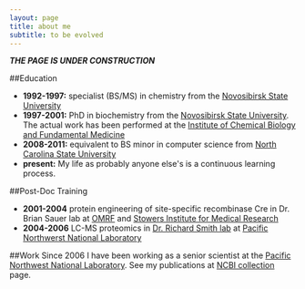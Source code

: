 ```yaml
---
layout: page
title: about me
subtitle: to be evolved
---
```


_**THE PAGE IS UNDER CONSTRUCTION**_

##Education
* __1992-1997:__ specialist (BS/MS) in chemistry from the [Novosibirsk State University][NSU]
* __1997-2001:__ PhD in biochemistry from the [Novosibirsk State University][NSU]. The actual work has been performed at the [Institute of Chemical Biology and Fundamental Medicine](ICBFM)
* __2008-2011:__ equivalent to BS minor in computer science from [North Carolina State University][NCSU]
* __present:__ My life as probably anyone else's is a continuous learning process.

<!--
* __Formal:__ I finished my PhD in the [Novosibirsk State University][NSU] in 2001. My thesis was focused on thermodynamics and kinetics of nucleic acid interaction involving structured regions. See my publications at [NCBI collection][ncbi_collection] page.
* __Informal:__ My life as probably anyone else's is a continuous learning process.
-->

##Post-Doc Training
* __2001-2004__ protein engineering of site-specific recombinase Cre in Dr. Brian Sauer lab at [OMRF][OMRF] and [Stowers Institute for Medical Research][SIMR]
* __2004-2006__ LC-MS proteomics in [Dr. Richard Smith lab][SmithLab] at [Pacific Northwerst National Laboratory](www.pnnl.gov)

##Work 
Since 2006 I have been working as a senior scientist at the [Pacific Northwest National Laboratory][PNNL]. See my publications at [NCBI collection][ncbi_collection] page.


<!--
##Reasearch Focus

Proteomics, thorough data analysis, systems biology, neurodegenerative disorders and aging.
-->

<!--
**Hobbies**: I kind of actually like science. Really fascinated with good old w
-->



<!-- references -->

[ICBFM]: http://www.niboch.nsc.ru/doku.php/en
[NCSU]: https://distance.ncsu.edu/programs/undergraduate-certificate-in-computer-programming
<!--
	http://engineeringonline.ncsu.edu/onlinecourses/cpc_courses.html
-->
[PNNL]: http://omics.pnl.gov/staff-page/Petyuk/Vladislav%20%28Vlad%29
[NSU]: http://www.nsu.ru/94c03890f28fd119db233e2f3df360c3
[ncbi_collection]: http://www.ncbi.nlm.nih.gov/myncbi/browse/collection/48526650/
[OMRF]: https://omrf.org
[SIMR]: http://www.stowers.org
[SmithLab]: http://www.pnnl.gov/science/staff/staff_info.asp?staff_num=5832
